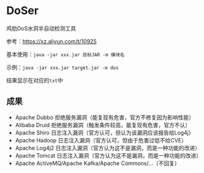 # DoSer

鸡肋DoS水洞半自动检测工具

参考：https://xz.aliyun.com/t/10925

基本使用：`java -jar xxx.jar 目标JAR -m 模块名`

示例：`java -jar xxx.jar target.jar -m dos`

结果显示在对应的`txt`中

## 成果

- Apache Dubbo 拒绝服务漏洞（能复现有危害，官方不修复因为影响性能）
- Alibaba Druid 拒绝服务漏洞（触发条件较高，能复现有危害，官方不认）
- Apache Shiro 日志注入漏洞（官方认可，但认为该漏洞应该报告给Log4j）
- Apache Hadoop 日志注入漏洞（官方认可，但由于危害过低不给CVE）
- Apache Log4j2 日志注入漏洞（官方认为这不是漏洞，而是一种功能的改进）
- Apache Tomcat 日志注入漏洞（官方认为这不是漏洞，而是一种功能的改进）
- Apache ActiveMQ/Apache Kafka/Apache Commons/...（不回复）
